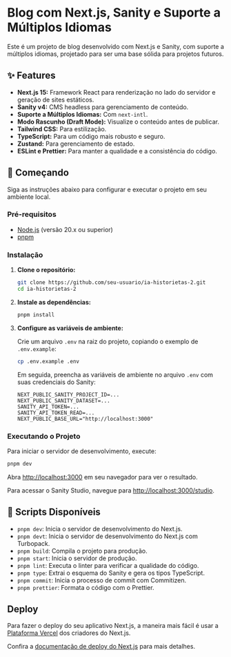 # Blog com Next.js, Sanity e Suporte a Múltiplos Idiomas

Este é um projeto de blog desenvolvido com Next.js e Sanity, com suporte a múltiplos idiomas, projetado para ser uma base sólida para projetos futuros.

## ✨ Features

- **Next.js 15:** Framework React para renderização no lado do servidor e geração de sites estáticos.
- **Sanity v4:** CMS headless para gerenciamento de conteúdo.
- **Suporte a Múltiplos Idiomas:** Com `next-intl`.
- **Modo Rascunho (Draft Mode):** Visualize o conteúdo antes de publicar.
- **Tailwind CSS:** Para estilização.
- **TypeScript:** Para um código mais robusto e seguro.
- **Zustand:** Para gerenciamento de estado.
- **ESLint e Prettier:** Para manter a qualidade e a consistência do código.

## 🚀 Começando

Siga as instruções abaixo para configurar e executar o projeto em seu ambiente local.

### Pré-requisitos

- [Node.js](https://nodejs.org/en/) (versão 20.x ou superior)
- [pnpm](https://pnpm.io/installation)

### Instalação

1. **Clone o repositório:**

   ```bash
   git clone https://github.com/seu-usuario/ia-historietas-2.git
   cd ia-historietas-2
   ```

2. **Instale as dependências:**

   ```bash
   pnpm install
   ```

3. **Configure as variáveis de ambiente:**

   Crie um arquivo `.env` na raiz do projeto, copiando o exemplo de `.env.example`:

   ```bash
   cp .env.example .env
   ```

   Em seguida, preencha as variáveis de ambiente no arquivo `.env` com suas credenciais do Sanity:

   ```
   NEXT_PUBLIC_SANITY_PROJECT_ID=...
   NEXT_PUBLIC_SANITY_DATASET=...
   SANITY_API_TOKEN=...
   SANITY_API_TOKEN_READ=...
   NEXT_PUBLIC_BASE_URL="http://localhost:3000"
   ```

### Executando o Projeto

Para iniciar o servidor de desenvolvimento, execute:

```bash
pnpm dev
```

Abra [http://localhost:3000](http://localhost:3000) em seu navegador para ver o resultado.

Para acessar o Sanity Studio, navegue para [http://localhost:3000/studio](http://localhost:3000/studio).

## 📜 Scripts Disponíveis

- `pnpm dev`: Inicia o servidor de desenvolvimento do Next.js.
- `pnpm devt`: Inicia o servidor de desenvolvimento do Next.js com Turbopack.
- `pnpm build`: Compila o projeto para produção.
- `pnpm start`: Inicia o servidor de produção.
- `pnpm lint`: Executa o linter para verificar a qualidade do código.
- `pnpm type`: Extrai o esquema do Sanity e gera os tipos TypeScript.
- `pnpm commit`: Inicia o processo de commit com Commitizen.
- `pnpm prettier`: Formata o código com o Prettier.

## Deploy

Para fazer o deploy do seu aplicativo Next.js, a maneira mais fácil é usar a [Plataforma Vercel](https://vercel.com/new?utm_medium=default-template&filter=next.js&utm_source=create-next-app&utm_campaign=create-next-app-readme) dos criadores do Next.js.

Confira a [documentação de deploy do Next.js](https://nextjs.org/docs/app/building-your-application/deploying) para mais detalhes.
